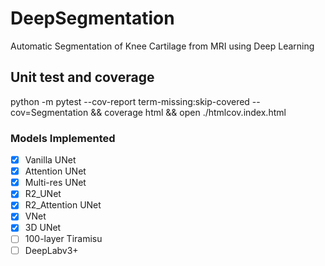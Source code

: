# DeepSegmentation

Automatic Segmentation of Knee Cartilage from MRI using Deep Learning 

## Unit test and coverage

python -m pytest --cov-report term-missing:skip-covered --cov=Segmentation && coverage html && open ./htmlcov.index.html

### Models Implemented

- [x] Vanilla UNet 
- [x] Attention UNet
- [x] Multi-res UNet
- [x] R2_UNet
- [x] R2_Attention UNet
- [x] VNet
- [x] 3D UNet
- [ ] 100-layer Tiramisu
- [ ] DeepLabv3+ 
